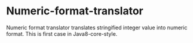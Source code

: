 # Numeric-format-translator
Numeric format translator translates stringified integer value into numeric format.
This is first case in Java8-core-style.

